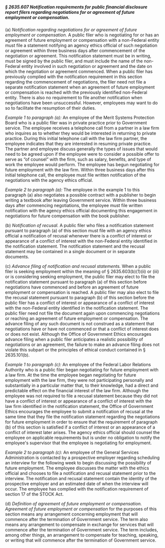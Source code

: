 ##### § 2635.607 Notification requirements for public financial disclosure report filers regarding negotiations for or agreement of future employment or compensation. #####

(a) *Notification regarding negotiations for or agreement of future employment or compensation.* A public filer who is negotiating for or has an agreement of future employment or compensation with a non-Federal entity must file a statement notifying an agency ethics official of such negotiation or agreement within three business days after commencement of the negotiation or agreement. This notification statement must be in writing, must be signed by the public filer, and must include the name of the non-Federal entity involved in such negotiation or agreement and the date on which the negotiation or agreement commenced. When a public filer has previously complied with the notification requirement in this section regarding the commencement of negotiations, the filer need not file a separate notification statement when an agreement of future employment or compensation is reached with the previously identified non-Federal entity. There is also no requirement to file another notification when negotiations have been unsuccessful. However, employees may want to do so to facilitate the resumption of their duties.

*Example 1 to paragraph (a):* An employee of the Merit Systems Protection Board who is a public filer was in private practice prior to Government service. The employee receives a telephone call from a partner in a law firm who inquires as to whether they would be interested in returning to private practice. During this initial telephone call with the law firm partner, the employee indicates that they are interested in resuming private practice. The partner and employee discuss generally the types of issues that would need to be agreed upon if the employee were to consider a possible offer to serve as “of counsel” with the firm, such as salary, benefits, and type of work the employee would perform. The employee has begun negotiating for future employment with the law firm. Within three business days after this initial telephone call, the employee must file written notification of the negotiations with the agency ethics official.

*Example 2 to paragraph (a):* The employee in the example 1 to this paragraph (a) also negotiates a possible contract with a publisher to begin writing a textbook after leaving Government service. Within three business days after commencing negotiations, the employee must file written notification with the agency ethics official documenting this engagement in negotiations for future compensation with the book publisher.

(b) *Notification of recusal.* A public filer who files a notification statement pursuant to paragraph (a) of this section must file with an agency ethics official a notification of recusal whenever there is a conflict of interest or appearance of a conflict of interest with the non-Federal entity identified in the notification statement. The notification statement and the recusal statement may be contained in a single document or in separate documents.

(c) *Advance filing of notification and recusal statements.* When a public filer is seeking employment within the meaning of § 2635.603(b)(1)(ii) or (iii) or is considering seeking employment, the public filer may elect to file the notification statement pursuant to paragraph (a) of this section before negotiations have commenced and before an agreement of future employment or compensation is reached. A public filer may also elect to file the recusal statement pursuant to paragraph (b) of this section before the public filer has a conflict of interest or appearance of a conflict of interest with the non-Federal entity identified in the notification statement. The public filer need not file the document again upon commencing negotiations or reaching an agreement of future employment or compensation. The advance filing of any such document is not construed as a statement that negotiations have or have not commenced or that a conflict of interest does or does not exist. Although the Office of Government Ethics encourages advance filing when a public filer anticipates a realistic possibility of negotiations or an agreement, the failure to make an advance filing does not violate this subpart or the principles of ethical conduct contained in § 2635.101(b).

*Example 1 to paragraph (c):* An employee of the Federal Labor Relations Authority who is a public filer began negotiating for future employment with a law firm. At the time the employee began negotiating for future employment with the law firm, they were not participating personally and substantially in a particular matter that, to their knowledge, had a direct and predictable effect on the financial interest of the law firm. Although the employee was not required to file a recusal statement because they did not have a conflict of interest or appearance of a conflict of interest with the law firm identified in the notification statement, the Office of Government Ethics encourages the employee to submit a notification of recusal at the same time that they file the notification statement regarding the negotiations for future employment in order to ensure that the requirement of paragraph (b) of this section is satisfied if a conflict of interest or an appearance of a conflict of interest later arises. The agency ethics official should counsel the employee on applicable requirements but is under no obligation to notify the employee's supervisor that the employee is negotiating for employment.

*Example 2 to paragraph (c):* An employee of the General Services Administration is contacted by a prospective employer regarding scheduling an interview for the following week to begin discussing the possibility of future employment. The employee discusses the matter with the ethics official and chooses to file a notification and recusal statement prior to the interview. The notification and recusal statement contain the identity of the prospective employer and an estimated date of when the interview will occur. The employee has complied with the notification requirement of section 17 of the STOCK Act.

(d) *Definition of agreement of future employment or compensation. Agreement of future employment or compensation* for the purposes of this section means any arrangement concerning employment that will commence after the termination of Government service. The term also means any arrangement to compensate in exchange for services that will commence after the termination of Government service. The term includes, among other things, an arrangement to compensate for teaching, speaking, or writing that will commence after the termination of Government service.